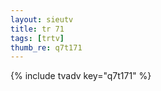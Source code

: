```yaml
--- 
layout: sieutv
title: tr 71
tags: [trtv]
thumb_re: q7t171
---
```

{% include tvadv key="q7t171" %} 
